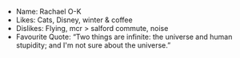- Name: Rachael O-K
- Likes: Cats, Disney, winter & coffee
- Dislikes: Flying, mcr > salford commute, noise
- Favourite Quote: “Two things are infinite: the universe and human stupidity; and I'm not sure about the universe.” 